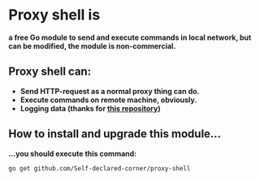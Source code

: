 # Proxy shell is

**a free Go module to send and execute commands in local network, but can be modified, the module is non-commercial.**

## Proxy shell can:

- **Send HTTP-request as a normal proxy thing can do.**
- **Execute commands on remote machine, obviously.**
- **Logging data (thanks for [this repository](github.com/rs/zerolog))**

## How to install and upgrade this module...

**...you should execute this command:**

```zsh
go get github.com/Self-declared-corner/proxy-shell
```


